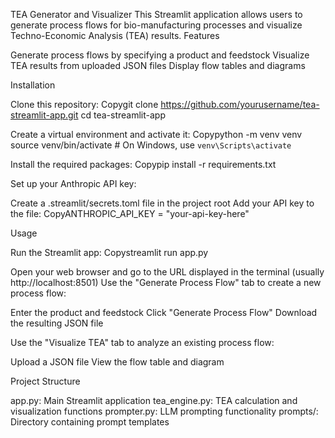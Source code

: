 TEA Generator and Visualizer
This Streamlit application allows users to generate process flows for bio-manufacturing processes and visualize Techno-Economic Analysis (TEA) results.
Features

Generate process flows by specifying a product and feedstock
Visualize TEA results from uploaded JSON files
Display flow tables and diagrams

Installation

Clone this repository:
Copygit clone https://github.com/yourusername/tea-streamlit-app.git
cd tea-streamlit-app

Create a virtual environment and activate it:
Copypython -m venv venv
source venv/bin/activate  # On Windows, use `venv\Scripts\activate`

Install the required packages:
Copypip install -r requirements.txt

Set up your Anthropic API key:

Create a .streamlit/secrets.toml file in the project root
Add your API key to the file:
CopyANTHROPIC_API_KEY = "your-api-key-here"




Usage

Run the Streamlit app:
Copystreamlit run app.py

Open your web browser and go to the URL displayed in the terminal (usually http://localhost:8501)
Use the "Generate Process Flow" tab to create a new process flow:

Enter the product and feedstock
Click "Generate Process Flow"
Download the resulting JSON file


Use the "Visualize TEA" tab to analyze an existing process flow:

Upload a JSON file
View the flow table and diagram



Project Structure

app.py: Main Streamlit application
tea_engine.py: TEA calculation and visualization functions
prompter.py: LLM prompting functionality
prompts/: Directory containing prompt templates